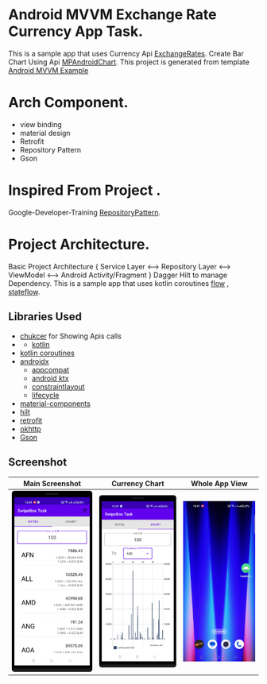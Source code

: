 # Android MVVM Exchange Rate Currency App Task.
This  is a sample app  that uses Currency Api [ExchangeRates](https://app.exchangerate-api.com/dashboard).
Create Bar Chart Using Api [MPAndroidChart](https://github.com/PhilJay/MPAndroidChart).
This project is generated from template [Android MVVM Example](https://github.com/SmartAppsDevelopment/GeneralMvvmTemplate)

# Arch Component.
 * view binding
 * material design
 * Retrofit
 * Repository Pattern
 * Gson


# Inspired From Project .
Google-Developer-Training [RepositoryPattern](https://github.com/google-developer-training/android-kotlin-fundamentals-apps/tree/master/RepositoryPattern).


# Project Architecture.
Basic Project Architecture { Service Layer  <--> Repository Layer <--> ViewModel <--> Android Activity/Fragment }
Dagger Hilt to manage Dependency.
This is a sample app  that uses kotlin coroutines [flow](https://developer.android.com/kotlin/flow) , [stateflow](https://developer.android.com/kotlin/flow/stateflow-and-sharedflow).



## Libraries Used
* [chukcer](https://github.com/ChuckerTeam/chucker) for Showing Apis calls
* * [kotlin](https://kotlinlang.org/)
* [kotlin coroutines](https://github.com/Kotlin/kotlinx.coroutines)
* [androidx](https://developer.android.com/jetpack/androidx)
    * [appcompat](https://developer.android.com/jetpack/androidx/releases/appcompat)
    * [android ktx](https://developer.android.com/kotlin/ktx)
    * [constraintlayout](https://developer.android.com/reference/android/support/constraint/ConstraintLayout)
    * [lifecycle](https://developer.android.com/jetpack/androidx/releases/lifecycle)
* [material-components](https://github.com/material-components/material-components-android)
* [hilt](https://developer.android.com/training/dependency-injection/hilt-android)
* [retrofit](https://github.com/square/retrofit)
* [okhttp](https://github.com/square/okhttp)
* [Gson](https://github.com/google/gson)



## Screenshot
Main Screenshot|Currency Chart|Whole App View
:--:|:--:|:--:|
<img src="images/1.png" width="250px" />|<img src="images/2.png" width="250px" />|<img src="images/3.gif" width="250px" />




